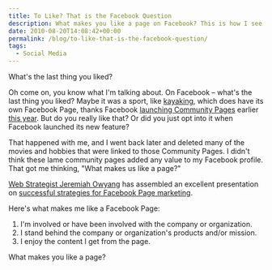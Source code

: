 ```yaml
---
title: To Like? That is the Facebook Question
description: What makes you like a page on Facebook? This is how I see it.
date: 2010-08-20T14:08:42+00:00
permalink: /blog/to-like-that-is-the-facebook-question/
tags:
  - Social Media
---
```


What's the last thing you liked?

Oh come on, you know what I'm talking about. On Facebook – what's the last thing you liked? Maybe it was a sport, like [kayaking](http://www.facebook.com/#!/pages/Kayaking/113479351995643), which does have its own Facebook Page, thanks Facebook [launching Community Pages](http://blog.facebook.com/blog.php?post=382978412130) earlier [this year](http://mashable.com/2010/04/01/facebook-community-pages/). But do you really like that? Or did you just opt into it when Facebook launched its new feature?

That happened with me, and I went back later and deleted many of the movies and hobbies that were linked to those Community Pages. I didn't think these lame community pages added any value to my Facebook profile. That got me thinking, "What makes us like a page?"

[Web Strategist Jeremiah Owyang](http://www.web-strategist.com/blog/) has assembled an excellent presentation on [successful strategies for Facebook Page marketing](http://www.slideshare.net/jeremiah_owyang/the-8-success-criteria-for-facebook-page-marketing).

Here's what makes me like a Facebook Page:

  1. I'm involved or have been involved with the company or organization.
  2. I stand behind the company or organization's products and/or mission.
  3. I enjoy the content I get from the page.

What makes you like a page?
